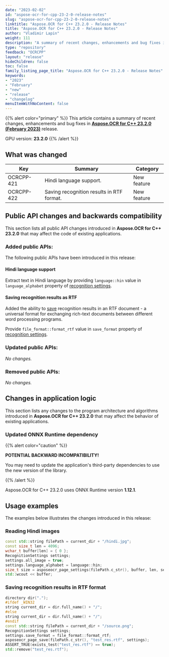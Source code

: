 ```yaml
---
date: "2023-02-02"
id: "aspose-ocr-for-cpp-23-2-0-release-notes"
slug: "aspose-ocr-for-cpp-23-2-0-release-notes"
linktitle: "Aspose.OCR for C++ 23.2.0 - Release Notes"
title: "Aspose.OCR for C++ 23.2.0 - Release Notes"
author: "Vladimir Lapin"
weight: 111
description: "A summary of recent changes, enhancements and bug fixes in Aspose.OCR for C++ 23.2.0 (February 2023) release."
type: "repository"
feedback: "OCRCPP"
layout: "release"
hideChildren: false
toc: false
family_listing_page_title: "Aspose.OCR for C++ 23.2.0 - Release Notes"
keywords:
- "2023"
- "February"
- "new"
- "release"
- "changelog"
menuItemWithNoContent: false
---
```


{{% alert color="primary" %}}
This article contains a summary of recent changes, enhancements and bug fixes in [**Aspose.OCR for C++ 23.2.0 (February 2023)**](https://www.nuget.org/packages/Aspose.Ocr.Cpp/23.2.0) release.

GPU version: **23.2.0**
{{% /alert %}}

## What was changed

Key | Summary | Category
--- | ------- | --------
OCRCPP-421 | Hindi language support. | New feature
OCRCPP-422 | Saving recognition results in RTF format. | New feature

## Public API changes and backwards compatibility

This section lists all public API changes introduced in **Aspose.OCR for C++ 23.2.0** that may affect the code of existing applications.

### Added public APIs:

The following public APIs have been introduced in this release:

#### Hindi language support

Extract text in Hindi language by providing `language::hin` value in `language_alphabet` property of [recognition settings](https://docs.aspose.com/ocr/cpp/settings/).

#### Saving recognition results as RTF

Added the ability to [save](https://docs.aspose.com/ocr/cpp/save-file/) recognition results in an RTF document - a universal format for exchanging rich-text documents between different word processing programs.

Provide `file_format::format_rtf` value in `save_format` property of [recognition settings](https://docs.aspose.com/ocr/cpp/settings/).

### Updated public APIs:

_No changes._

### Removed public APIs:

_No changes._

## Changes in application logic

This section lists any changes to the program architecture and algorithms introduced in **Aspose.OCR for C++ 23.2.0** that may affect the behavior of existing applications.

### Updated ONNX Runtime dependency

{{% alert color="caution" %}}

**POTENTIAL BACKWARD INCOMPATIBILITY!**

You may need to update the application's third-party dependencies to use the new version of the library.

{{% /alert %}}

Aspose.OCR for C++ 23.2.0 uses ONNX Runtime version **1.12.1**.

## Usage examples

The examples below illustrates the changes introduced in this release:

### Reading Hindi images

```cpp
const std::string filePath = current_dir + "/hindi.jpg";
const size_t len = 4096;
wchar_t buffer[len] = { 0 };
RecognitionSettings settings;
settings.all_image = true;
settings.language_alphabet = language::hin;
size_t size = asposeocr_page_settings(filePath.c_str(), buffer, len, settings);
std::wcout << buffer;
```

### Saving recognition results in RTF format

```cpp
directory dir(".");
#ifdef _WIN32
string current_dir = dir.full_name() + "/";
#else
string current_dir = dir.full_name() + "/";
#endif
const std::string filePath = current_dir + "/source.png";
RecognitionSettings settings;
settings.save_format = file_format::format_rtf;
asposeocr_page_save(filePath.c_str(), "test_res.rtf", settings);
ASSERT_TRUE(exists_test("test_res.rtf") == true);
std::remove("test_res.rtf");
```
